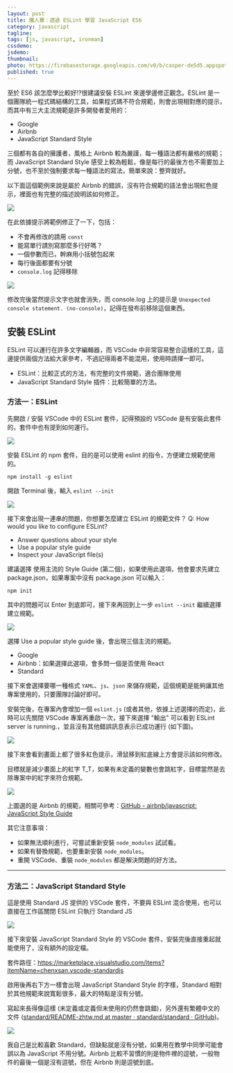 ```yaml
---
layout: post
title: 鐵人賽：透過 ESLint 學習 JavaScript ES6
category: javascript
tagline:
tags: [js, javascript, ironman]
cssdemo:
jsdemo:
thumbnail:
photo: https://firebasestorage.googleapis.com/v0/b/casper-de5d5.appspot.com/o/images%2Fblog%2F201801%2F18_ironman_cover_29.jpg?alt=media&token=4b5020ab-4eda-4733-a985-c6a4c19e1c5b
published: true
---
```


至於 ES6 該怎麼學比較好!?很建議安裝 ESLint 來邊學邊修正觀念。ESLint 是一個團隊統一程式碼結構的工具，如果程式碼不符合規範，則會出現相對應的提示，而其中有三大主流規範是許多開發者愛用的：

- Google
- Airbnb
- JavaScript Standard Style

三個都有各自的擁護者，風格上 Airbnb 較為嚴謹，每一種語法都有嚴格的規範；而 JavaScript Standard Style 感受上較為輕鬆，像是每行的最後方也不需要加上分號，也不至於強制要求每一種語法的寫法，簡單來說：整齊就好。

以下面這個範例來說是屬於 Airbnb 的錯誤，沒有符合規範的語法會出現紅色提示，裡面也有完整的描述說明該如何修正。

![](https://firebasestorage.googleapis.com/v0/b/casper-de5d5.appspot.com/o/images%2Fblog%2F201801%2FJan-01-2018%2010-09-10.gif?alt=media&token=c6f0f06d-5fff-427d-989f-0614ab77df89)

在此依據提示將範例修正了一下，包括：
- 不會再修改的請用 `const`
- 能寫單行請別寫那麼多行好嗎？
- 一個參數而已，幹麻用小括號包起來
- 每行後面都要有分號
- `console.log` 記得移除

![](https://firebasestorage.googleapis.com/v0/b/casper-de5d5.appspot.com/o/images%2Fblog%2F201801%2F%E8%9E%A2%E5%B9%95%E5%BF%AB%E7%85%A7%202018-01-01%20%E4%B8%8A%E5%8D%8810.13.43.png?alt=media&token=4b68a13b-be7a-49f6-9343-d84bd5691977)

修改完後當然提示文字也就會消失，而 console.log 上的提示是 `Unexpected console statement. (no-console)`，記得在發布前移除這個東西。

## 安裝 ESLint

ESLint 可以運行在許多文字編輯器，而 VSCode 中非常容易整合這樣的工具，這邊提供兩個方法給大家參考，不過記得兩者不能混用，使用時請擇一即可。

- ESLint：比較正式的方法，有完整的文件規範，適合團隊使用
- JavaScript Standard Style 插件：比較簡單的方法。

### 方法一：ESLint

先開啟 / 安裝 VSCode 中的 ESLint 套件，記得預設的 VSCode 是有安裝此套件的，套件中也有提到如何運行。

![]( https://firebasestorage.googleapis.com/v0/b/casper-de5d5.appspot.com/o/images%2Fblog%2FC9C74D6F-F88E-4799-846B-AF4AB6347E39.png?alt=media&token=437a863a-3544-4ccd-a8d6-54fef6095d4e)

安裝 ESLint  的 npm 套件，目的是可以使用 eslint 的指令，方便建立規範使用的。
```
npm install -g eslint
```

開啟 Terminal 後，輸入 `eslint --init`

![]( https://firebasestorage.googleapis.com/v0/b/casper-de5d5.appspot.com/o/images%2Fblog%2F4A7B52F5-F115-42C9-835D-4AACEFEE9795.png?alt=media&token=fc7f2c3e-0051-426f-a57e-acea42063a2b )

接下來會出現一連串的問題，你想要怎麼建立 ESLint 的規範文件？
Q: How would you like to configure ESLint?
  - Answer questions about your style
  - Use a popular style guide
  - Inspect your JavaScript file(s)

建議選擇 使用主流的 Style Guide (第二個)，如果使用此選項，他會要求先建立 package.json，如果專案中沒有 package.json 可以輸入：
```
npm init
```

其中的問題可以 Enter 到底即可，接下來再回到上一步 `eslint --init` 繼續選擇建立規範。

![]( https://firebasestorage.googleapis.com/v0/b/casper-de5d5.appspot.com/o/images%2Fblog%2F862F1C82-5EAD-4538-9232-DB2FA3BD0710.png?alt=media&token=aea5f737-3299-4c74-9075-6c00ac8b8e33 )

選擇 Use a popular style guide 後，會出現三個主流的規範。
- Google
- Airbnb：如果選擇此選項，會多問一個是否使用 React
- Standard

接下來會選擇要哪一種格式 `YAML`、`js`、`json` 來儲存規範，這個規範是能夠讓其他專案使用的，只要團隊討論好即可。

安裝完後，在專案內會增加一個 `eslint.js` (或者其他，依據上述選擇的而定)，此時可以先關閉 VSCode 專案再重啟一次，接下來選擇 "輸出" 可以看到 ESLint server is running.，並且沒有其他錯誤訊息表示已成功運行 (如下圖)。

![]( https://firebasestorage.googleapis.com/v0/b/casper-de5d5.appspot.com/o/images%2Fblog%2F%E8%B2%BC%E4%B8%8A%E7%9A%84%E5%BD%B1%E5%83%8F_2017_11_9_%E4%B8%8B%E5%8D%884_05.png?alt=media&token=efd91747-f9b8-47f6-a622-d8ebaff47085)

接下來會看到畫面上都了很多紅色提示，滑鼠移到紅底線上方會提示該如何修改。

目標就是減少畫面上的紅字 T_T，如果有未定義的變數也會跳紅字，目標當然是去除專案中的紅字來符合規範。

![]( https://firebasestorage.googleapis.com/v0/b/casper-de5d5.appspot.com/o/images%2Fblog%2F5ACA71A6-A31F-4ECF-8309-B96E307B99BE.png?alt=media&token=6f166e2c-5b69-41ce-ac0e-57ae1d3081f9 )

上圖選的是 Airbnb 的規範，相關可參考：[GitHub - airbnb/javascript: JavaScript Style Guide](https://github.com/airbnb/javascript)

其它注意事項：
- 如果無法順利進行，可嘗試重新安裝 `node_modules` 試試看。
- 如果有替換規範，也要重新安裝 `node_modules`。
- 重開 VSCode、重裝 `node_modules` 都是解決問題的好方法。

---
### 方法二：JavaScript Standard Style

這是使用 Standard JS 提供的 VSCode 套件，不要與 ESLint 混合使用，也可以直接在工作區關閉 ESLint 只執行 Standard JS

![]( https://firebasestorage.googleapis.com/v0/b/casper-de5d5.appspot.com/o/images%2Fblog%2F2E7D2A5E-D945-4384-880B-ACFCF28F8E3A.png?alt=media&token=72a6f452-0194-42dd-a891-5bc4ab2131f0 )

接下來安裝 JavaScript Standard Style 的 VSCode 套件，安裝完後直接重起就能使用了，沒有額外的設定檔。

套件路徑：https://marketplace.visualstudio.com/items?itemName=chenxsan.vscode-standardjs

啟用後再右下方一樣會出現 JavaScript Standard Style 的字樣，Standard 相對於其他規範來說寬鬆很多，最大的特點是沒有分號。

寫起來長得像這樣 (未定義或定義但未使用的仍然會跳錯)，另外還有繁體中文的文件 ([standard/README-zhtw.md at master · standard/standard · GitHub](https://github.com/standard/standard/blob/master/docs/README-zhtw.md))。

![]( https://firebasestorage.googleapis.com/v0/b/casper-de5d5.appspot.com/o/images%2Fblog%2F31102DE8-BBF0-48D5-AA08-8231D70B6899.png?alt=media&token=ca226394-348f-4e14-ad77-8fec44d07b38 )

我自己是比較喜歡 Standard，但缺點就是沒有分號，如果用在教學中同學可能會誤以為 JavaScript 不用分號。Airbnb 比較不習慣的則是物件裡的逗號，一般物件的最後一個是沒有逗號，但在 Airbnb 則是逗號到底。

